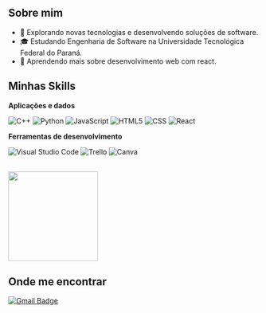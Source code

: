 ## Sobre mim

- 🤔 Explorando novas tecnologias e desenvolvendo soluções de software.
- 🎓 Estudando Engenharia de Software na Universidade Tecnológica Federal do Paraná.
- 🌱 Aprendendo mais sobre desenvolvimento web com react.

## Minhas Skills

**Aplicações e dados**

![C++](https://img.shields.io/badge/-C++-333333?style=flat&logo=C%2B%2B&logoColor=00599C)
![Python](https://img.shields.io/badge/-Python-333333?style=flat&logo=python&logoColor=3776AB)
![JavaScript](https://img.shields.io/badge/-JavaScript-333333?style=flat&logo=javascript)
![HTML5](https://img.shields.io/badge/-HTML5-333333?style=flat&logo=HTML5)
![CSS](https://img.shields.io/badge/-CSS-333333?style=flat&logo=CSS3&logoColor=1572B6)
![React](https://img.shields.io/badge/-React-333333?style=flat&logo=react)

**Ferramentas de desenvolvimento**

![Visual Studio Code](https://img.shields.io/badge/-Visual%20Studio%20Code-333333?style=flat&logo=visual-studio-code&logoColor=007ACC)
![Trello](https://img.shields.io/badge/-Trello-333333?style=flat&logo=trello&logoColor=007ACC)
![Canva](https://img.shields.io/badge/-Canva-333333?style=flat&logo=canva&logoColor=00C4CC)

<br/>

<a href="https://github.com/Carloss0101" title="Perfil do Carlos">
  <img height="180em" src="https://github-readme-stats.vercel.app/api?username=Carloss0101&theme=dracula&show_icons=true" />
</a>

## Onde me encontrar

[![Gmail Badge](https://img.shields.io/badge/-contato.carlosedu1@email.com-006bed?style=flat-square&logo=Gmail&logoColor=white&link=mailto:SEU-EMAIL)](mailto:contato.carlosedu1@gmail.com)
